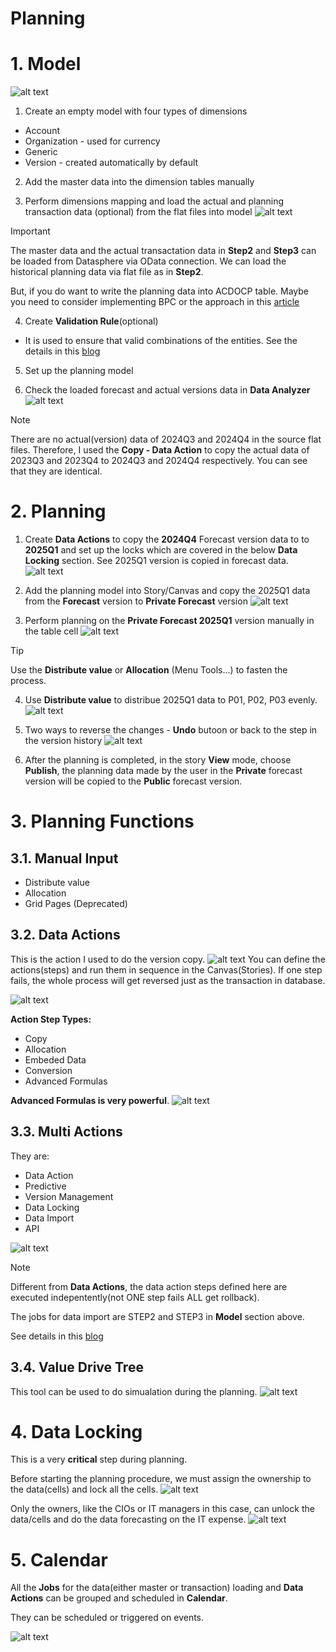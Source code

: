# Planning

# 1. Model

![alt text](/SAC/Planning/images/PM1.png)

1. Create an empty model with four types of dimensions

- Account
- Organization - used for currency
- Generic
- Version - created automatically by default

2. Add the master data into the dimension tables manually

3. Perform dimensions mapping and load the actual and planning transaction data (optional) from the flat files into model
![alt text](/SAC/Planning/images/PM2.png)

> [!Important]
> The master data and the actual transactation data in **Step2** and **Step3** can be loaded from Datasphere via OData connection. We can load the historical planning data via flat file as in **Step2**.
>
> But, if you do want to write the planning data into ACDOCP table. Maybe you need to consider implementing BPC or the approach in this [article](https://www.linkedin.com/pulse/exporting-sac-planning-data-sap-s4-hana-aricordconsultinglimited-je1ie/)

4. Create **Validation Rule**(optional)
   
- It is used to ensure that valid combinations of the entities. See the details in this [blog](https://community.sap.com/t5/technology-blogs-by-members/sap-analytics-cloud-planning-validation-rules/ba-p/13475166)

5. Set up the planning model

6. Check the loaded forecast and actual versions data in **Data Analyzer**
![alt text](/SAC/Planning/images/PM3.png)

> [!Note]
> There are no actual(version) data of 2024Q3 and 2024Q4 in the source flat files.
> Therefore, I used the **Copy - Data Action** to copy the actual data of 2023Q3 and 2023Q4 to 2024Q3 and 2024Q4 respectively. You can see that they are identical.

# 2. Planning 
1. Create **Data Actions** to copy the **2024Q4** Forecast version data to to **2025Q1** and set up the locks which are covered in the below **Data Locking** section. See 2025Q1 version is copied in forecast data.
![alt text](/SAC/Planning/images/DP1.png)

2. Add the planning model into Story/Canvas and copy the 2025Q1 data from the **Forecast** version to **Private Forecast** version
![alt text](/SAC/Planning/images/DP3.png)

3. Perform planning on the **Private Forecast 2025Q1** version manually in the table cell
![alt text](/SAC/Planning/images/DP4.png)

> [!Tip]
> Use the **Distribute value** or **Allocation** (Menu Tools...) to fasten the process.

4. Use **Distribute value** to distribue 2025Q1 data to P01, P02, P03 evenly.
![alt text](/SAC/Planning/images/DP5_Dist.png)

5. Two ways to reverse the changes - **Undo** butoon or back to the step in the version history
![alt text](/SAC/Planning/images/DP6_Rev.png)

6. After the planning is completed, in the story **View** mode, choose **Publish**, the planning data made by the user in the **Private** forecast version will be copied to the **Public** forecast version.
 
# 3. Planning Functions

## 3.1. Manual Input
- Distribute value
- Allocation
- Grid Pages (Deprecated)

## 3.2. Data Actions

This is the action I used to do the version copy.
![alt text](/SAC/Planning/images/DA1.png)
You can define the actions(steps) and run them in sequence in the Canvas(Stories). If one step fails, the whole process will get reversed just as the transaction in database.

![alt text](/SAC/Planning/images/DA2.png)

**Action Step Types:**
- Copy
- Allocation
- Embeded Data
- Conversion
- Advanced Formulas

**Advanced Formulas is very powerful**.
![alt text](/SAC/Planning/images/DA3.png) 

## 3.3. Multi Actions

They are:
- Data Action
- Predictive
- Version Management
- Data Locking
- Data Import
- API

![alt text](/SAC/Planning/images/MA1.png)

> [!Note]
> Different from **Data Actions**, the data action steps defined here are executed indepentently(not ONE step fails ALL get rollback).
>
> The jobs for data import are STEP2 and STEP3 in **Model** section above. 

See details in this [blog](https://assets.sapanalytics.cloud/production/help/help-release/en/a8435da6970041d2beb3299cdcff7026.html#loioa8435da6970041d2beb3299cdcff7026)

## 3.4. Value Drive Tree
This tool can be used to do simualation during the planning.
![alt text](/SAC/Planning/images/VDT.png)

# 4. Data Locking
This is a very **critical** step during planning. 

Before starting the planning procedure, we must assign the ownership to the data(cells) and lock all the cells.
![alt text](/SAC/Planning/images/LOCK1.png)

Only the owners, like the CIOs or IT managers in this case, can unlock the data/cells and do the data forecasting on the IT expense.
![alt text](/SAC/Planning/images/LOCK2.png)

# 5. Calendar
All the **Jobs** for the data(either master or transaction) loading and **Data Actions** can be grouped and scheduled in **Calendar**.

They can be scheduled or triggered on events.

![alt text](/SAC/Planning/images/C1.png)
